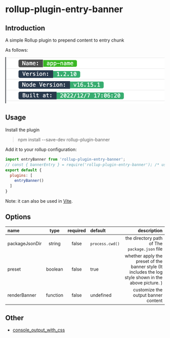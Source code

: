 # rollup-plugin-entry-banner

## Introduction
A simple Rollup plugin to prepend content to entry chunk

As follows:

![screenshots](screenshots/entry_log.png)
## Usage

Install the plugin
> npm install --save-dev rollup-plugin-banner


Add it to your rollup configuration:

```js
import entryBanner from 'rollup-plugin-entry-banner';
// const { bannerEntry } = require('rollup-plugin-entry-banner'); /* use commonjs */
export default {
  plugins: [
    entryBanner()
  ]
}
```
Note: it can also be used in  [Vite](https://github.com/vitejs/vite).
## Options


| name             |        type        | required | default                                             |                       description |
| :--------------- | :----------------: | :------: | :-------------------------------------------------- | ----------------------------------------------: |
| packageJsonDir   |      string     |  false   | `process.cwd()` |                    the directory path of The `package.json` file |
| preset    |       boolean       |  false   | true                                                  |         whether apply the preset of the banner style (It includes the log style shown in the above picture. ) |
| renderBanner    |       function       |  false   | undefined                                                  |        customize the output banner content |


## Other

- [console_output_with_css](https://developer.chrome.com/docs/devtools/console/api/#styling_console_output_with_css)
